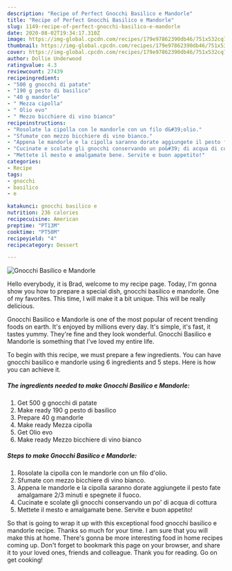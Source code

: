 ```yaml
---
description: "Recipe of Perfect Gnocchi Basilico e Mandorle"
title: "Recipe of Perfect Gnocchi Basilico e Mandorle"
slug: 1149-recipe-of-perfect-gnocchi-basilico-e-mandorle
date: 2020-08-02T19:34:17.310Z
image: https://img-global.cpcdn.com/recipes/179e97862390db46/751x532cq70/gnocchi-basilico-e-mandorle-recipe-main-photo.jpg
thumbnail: https://img-global.cpcdn.com/recipes/179e97862390db46/751x532cq70/gnocchi-basilico-e-mandorle-recipe-main-photo.jpg
cover: https://img-global.cpcdn.com/recipes/179e97862390db46/751x532cq70/gnocchi-basilico-e-mandorle-recipe-main-photo.jpg
author: Dollie Underwood
ratingvalue: 4.3
reviewcount: 27439
recipeingredient:
- "500 g gnocchi di patate"
- "190 g pesto di basilico"
- "40 g mandorle"
- " Mezza cipolla"
- " Olio evo"
- " Mezzo bicchiere di vino bianco"
recipeinstructions:
- "Rosolate la cipolla con le mandorle con un filo d&#39;olio."
- "Sfumate con mezzo bicchiere di vino bianco."
- "Appena le mandorle e la cipolla saranno dorate aggiungete il pesto fate amalgamare 2/3 minuti e spegnete il fuoco."
- "Cucinate e scolate gli gnocchi conservando un po&#39; di acqua di cottura"
- "Mettete il mesto e amalgamate bene. Servite e buon appetito!"
categories:
- Recipe
tags:
- gnocchi
- basilico
- e

katakunci: gnocchi basilico e 
nutrition: 236 calories
recipecuisine: American
preptime: "PT13M"
cooktime: "PT50M"
recipeyield: "4"
recipecategory: Dessert

---
```



![Gnocchi Basilico e Mandorle](https://img-global.cpcdn.com/recipes/179e97862390db46/751x532cq70/gnocchi-basilico-e-mandorle-recipe-main-photo.jpg)

Hello everybody, it is Brad, welcome to my recipe page. Today, I'm gonna show you how to prepare a special dish, gnocchi basilico e mandorle. One of my favorites. This time, I will make it a bit unique. This will be really delicious.

Gnocchi Basilico e Mandorle is one of the most popular of recent trending foods on earth. It's enjoyed by millions every day. It's simple, it's fast, it tastes yummy. They're fine and they look wonderful. Gnocchi Basilico e Mandorle is something that I've loved my entire life.




To begin with this recipe, we must prepare a few ingredients. You can have gnocchi basilico e mandorle using 6 ingredients and 5 steps. Here is how you can achieve it.

<!--inarticleads1-->

##### The ingredients needed to make Gnocchi Basilico e Mandorle:

1. Get 500 g gnocchi di patate
1. Make ready 190 g pesto di basilico
1. Prepare 40 g mandorle
1. Make ready  Mezza cipolla
1. Get  Olio evo
1. Make ready  Mezzo bicchiere di vino bianco




<!--inarticleads2-->

##### Steps to make Gnocchi Basilico e Mandorle:

1. Rosolate la cipolla con le mandorle con un filo d&#39;olio.
1. Sfumate con mezzo bicchiere di vino bianco.
1. Appena le mandorle e la cipolla saranno dorate aggiungete il pesto fate amalgamare 2/3 minuti e spegnete il fuoco.
1. Cucinate e scolate gli gnocchi conservando un po&#39; di acqua di cottura
1. Mettete il mesto e amalgamate bene. Servite e buon appetito!




So that is going to wrap it up with this exceptional food gnocchi basilico e mandorle recipe. Thanks so much for your time. I am sure that you will make this at home. There's gonna be more interesting food in home recipes coming up. Don't forget to bookmark this page on your browser, and share it to your loved ones, friends and colleague. Thank you for reading. Go on get cooking!
